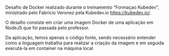 Desafio de Docker realizado durante o treinamento "Formaçao Kubedev", ministrado pelo Fabricio Veronez pela Kubedev.io <https://kubedev.io/>.

O desafio consiste em criar uma imagem Docker de uma aplicação em NodeJS que foi passada pelo professor. 

Da aplicação, temos apenas o código fonte, sendo necessário entender como a linguagem trabalha para realizar a criação da imagem e em seguida executá-la em container na máquina local. 
